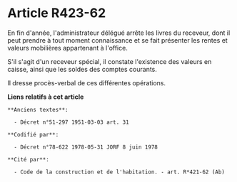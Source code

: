 # Article R423-62

En fin d'année, l'administrateur délégué arrête les livres du receveur, dont il peut prendre à tout moment connaissance et se
fait présenter les rentes et valeurs mobilières appartenant à l'office.

S'il s'agit d'un receveur spécial, il constate l'existence des valeurs en caisse, ainsi que les soldes des comptes courants.

Il dresse procès-verbal de ces différentes opérations.

**Liens relatifs à cet article**

	**Anciens textes**:

	  - Décret n°51-297 1951-03-03 art. 31

	**Codifié par**:

	  - Décret n°78-622 1978-05-31 JORF 8 juin 1978

	**Cité par**:

	  - Code de la construction et de l'habitation. - art. R*421-62 (Ab)
